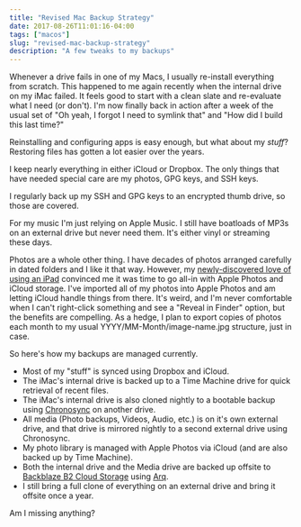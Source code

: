 ```yaml
---
title: "Revised Mac Backup Strategy"
date: 2017-08-26T11:01:16-04:00
tags: ["macos"]
slug: "revised-mac-backup-strategy"
description: "A few tweaks to my backups"
---
```


Whenever a drive fails in one of my Macs, I usually re-install everything from scratch. This happened to me again recently when the internal drive on my iMac failed. It feels good to start with a clean slate and re-evaluate what I need (or don't). I'm now finally back in action after a week of the usual set of "Oh yeah, I forgot I need to symlink that" and "How did I build this last time?"

Reinstalling and configuring apps is easy enough, but what about my _stuff_? Restoring files has gotten a lot easier over the years. 

I keep nearly everything in either iCloud or Dropbox. The only things that have needed special care are my photos, GPG keys, and SSH keys.

I regularly back up my SSH and GPG keys to an encrypted thumb drive, so those are covered.

For my music I'm just relying on Apple Music. I still have boatloads of MP3s on an external drive but never need them. It's either vinyl or streaming these days.

Photos are a whole other thing. I have decades of photos arranged carefully in dated folders and I like it that way. However, my [newly-discovered love of using an iPad](/2017/surprise-the-ipad-is-a-content-creation-device/) convinced me it was time to go all-in with Apple Photos and iCloud storage. I've imported all of my photos into Apple Photos and am letting iCloud handle things from there. It's weird, and I'm never comfortable when I can't right-click something and see a "Reveal in Finder" option, but the benefits are compelling. As a hedge, I plan to export copies of photos each month to my usual YYYY/MM-Month/image-name.jpg structure, just in case.

So here's how my backups are managed currently.

- Most of my "stuff" is synced using Dropbox and iCloud.
- The iMac's internal drive is backed up to a Time Machine drive for quick retrieval of recent files.
- The iMac's internal drive is also cloned nightly to a bootable backup using [Chronosync](https://www.econtechnologies.com/chronosync/overview.html) on another drive.
- All media (Photo backups, Videos, Audio, etc.) is on it's own external drive, and that drive is mirrored nightly to a second external drive using Chronosync.
- My photo library is managed with Apple Photos via iCloud (and are also backed up by Time Machine).
- Both the internal drive and the Media drive are backed up offsite to [Backblaze B2 Cloud Storage](https://www.backblaze.com/b2/cloud-storage.html) using [Arq](https://www.arqbackup.com).
- I still bring a full clone of everything on an external drive and bring it offsite once a year.

Am I missing anything?
